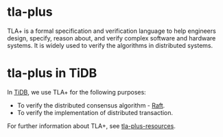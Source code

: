 # tla-plus

TLA+ is a formal specification and verification language to help engineers design, specify, reason about, and verify complex software and hardware systems. It is widely used to verify the algorithms in distributed systems.

# tla-plus in TiDB

In [TiDB](https://github.com/pingcap/tidb), we use TLA+ for the following purposes:

- To verify the distributed consensus algorithm - [Raft](https://github.com/pingcap/raft-rs). 
- To verify the implementation of distributed transaction.

For further information about TLA+, see [tla-plus-resources](https://github.com/cmschmtt/tla-plus-resources).
